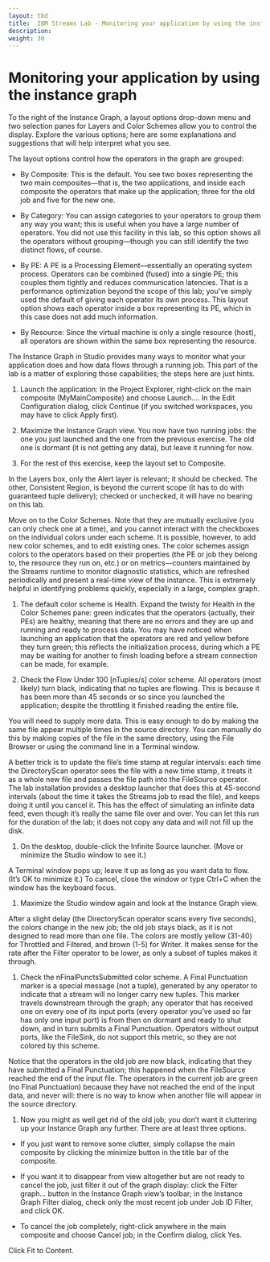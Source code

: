 ```yaml
---
layout: tbd
title:  IBM Streams Lab - Monitoring your application by using the instance graph
description:
weight: 30
---
```


# Monitoring your application by using the instance graph
To the right of the Instance Graph, a layout options drop-down menu and two selection panes for Layers and Color Schemes allow you to control the display. Explore the various options; here are some explanations and suggestions that will help interpret what you see.

The layout options control how the operators in the graph are grouped:

* By Composite: This is the default. You see two boxes representing the two main composites—that is, the two applications, and inside each composite the operators that make up the application; three for the old job and five for the new one.

* By Category: You can assign categories to your operators to group them any way you want; this is useful when you have a large number of operators. You did not use this facility in this lab, so this option shows all the operators without grouping—though you can still identify the two distinct flows, of course.

* By PE: A PE is a Processing Element—essentially an operating system process. Operators can be combined (fused) into a single PE; this couples them tightly and reduces communication latencies. That is a performance optimization beyond the scope of this lab; you’ve simply used the default of giving each operator its own process. This layout option shows each operator inside a box representing its PE, which in this case does not add much information.

* By Resource: Since the virtual machine is only a single resource (host), all operators are shown within the same box representing the resource.


The Instance Graph in Studio provides many ways to monitor what your application does and how data flows through a running job. This part of the lab is a matter of exploring those capabilities; the steps here are just hints.

1. Launch the application: In the Project Explorer, right-click on the main composite (MyMainComposite) and choose Launch…. In the Edit Configuration dialog, click Continue (if you switched workspaces, you may have to click Apply first).

1. Maximize the Instance Graph view. You now have two running jobs: the one you just launched and the one from the previous exercise. The old one is dormant (it is not getting any data), but leave it running for now.


1. For the rest of this exercise, keep the layout set to Composite.

  In the Layers box, only the Alert layer is relevant; it should be checked. The other, Consistent Region, is beyond the current scope (it has to do with guaranteed tuple delivery); checked or unchecked, it will have no bearing on this lab.

  Move on to the Color Schemes. Note that they are mutually exclusive (you can only check one at a time), and you cannot interact with the checkboxes on the individual colors under each scheme. It is possible, however, to add new color schemes, and to edit existing ones. The color schemes assign colors to the operators based on their properties (the PE or job they belong to, the resource they run on, etc.) or on metrics—counters maintained by the Streams runtime to monitor diagnostic statistics, which are refreshed periodically and present a real-time view of the instance. This is extremely helpful in identifying problems quickly, especially in a large, complex graph.

1. The default color scheme is Health. Expand the twisty for Health in the Color Schemes pane: green indicates that the operators (actually, their PEs) are healthy, meaning that there are no errors and they are up and running and ready to process data. You may have noticed when launching an application that the operators are red and yellow before they turn green; this reflects the initialization process, during which a PE may be waiting for another to finish loading before a stream connection can be made, for example.

1. Check the Flow Under 100 [nTuples/s] color scheme. All operators (most likely) turn black, indicating that no tuples are flowing. This is because it has been more than 45 seconds or so since you launched the application; despite the throttling it finished reading the entire file.

  You will need to supply more data. This is easy enough to do by making the same file appear multiple times in the source directory. You can manually do this by making copies of the file in the same directory, using the File Browser or using the command line in a Terminal window.

  A better trick is to update the file’s time stamp at regular intervals: each time the DirectoryScan operator sees the file with a new time stamp, it treats it as a whole new file and passes the file path into the FileSource operator. The lab installation provides a desktop launcher that does this at 45-second intervals (about the time it takes the Streams job to read the file), and keeps doing it until you cancel it. This has the effect of simulating an infinite data feed, even though it’s really the same file over and over. You can let this run for the duration of the lab; it does not copy any data and will not fill up the disk.

1. On the desktop, double-click the Infinite Source launcher.     (Move or minimize the Studio window to see it.)

  A Terminal window pops up; leave it up as long as you want data to flow. (It’s OK to minimize it.) To cancel, close the window or type Ctrl+C when the window has the keyboard focus.

1. Maximize the Studio window again and look at the Instance Graph view.

  After a slight delay (the DirectoryScan operator scans every five seconds), the colors change in the new job; the old job stays black, as it is not designed to read more than one file. The colors are mostly yellow (31-40) for Throttled and Filtered, and brown (1-5) for Writer. It makes sense for the rate after the Filter operator to be lower, as only a subset of tuples makes it through.

1. Check the nFinalPunctsSubmitted color scheme. A Final Punctuation marker is a special message (not a tuple), generated by any operator to indicate that a stream will no longer carry new tuples. This marker travels downstream through the graph; any operator that has received one on every one of its input ports (every operator you’ve used so far has only one input port) is from then on dormant and ready to shut down, and in turn submits a Final Punctuation. Operators without output ports, like the FileSink, do not support this metric, so they are not colored by this scheme.

  Notice that the operators in the old job are now black, indicating that they have submitted a Final Punctuation; this happened when the FileSource reached the end of the input file. The operators in the current job are green (no Final Punctuation) because they have not reached the end of the input data, and never will: there is no way to know when another file will appear in the source directory.

1. Now you might as well get rid of the old job; you don’t want it cluttering up your Instance Graph any further. There are at least three options.

  * If you just want to remove some clutter, simply collapse the main composite by clicking the   minimize button in the title bar of the composite.

  * If you want it to disappear from view altogether but are not ready to cancel the job, just filter it out of the graph display: click the   Filter graph… button in the Instance Graph view’s toolbar; in the Instance Graph Filter dialog, check only the most recent job under Job ID Filter, and click OK.

  * To cancel the job completely, right-click anywhere in the main composite and choose Cancel job; in the Confirm dialog, click Yes.
  
Click   Fit to Content.
